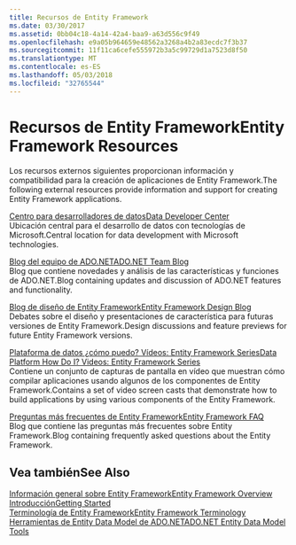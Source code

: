 ```yaml
---
title: Recursos de Entity Framework
ms.date: 03/30/2017
ms.assetid: 0bb04c18-4a14-42a4-baa9-a63d556c9f49
ms.openlocfilehash: e9a05b964659e48562a3268a4b2a83ecdc7f3b37
ms.sourcegitcommit: 11f11ca6cefe555972b3a5c99729d1a7523d8f50
ms.translationtype: MT
ms.contentlocale: es-ES
ms.lasthandoff: 05/03/2018
ms.locfileid: "32765544"
---
```

# <a name="entity-framework-resources"></a><span data-ttu-id="f2a96-102">Recursos de Entity Framework</span><span class="sxs-lookup"><span data-stu-id="f2a96-102">Entity Framework Resources</span></span>
<span data-ttu-id="f2a96-103">Los recursos externos siguientes proporcionan información y compatibilidad para la creación de aplicaciones de Entity Framework.</span><span class="sxs-lookup"><span data-stu-id="f2a96-103">The following external resources provide information and support for creating Entity Framework applications.</span></span>  
  
 [<span data-ttu-id="f2a96-104">Centro para desarrolladores de datos</span><span class="sxs-lookup"><span data-stu-id="f2a96-104">Data Developer Center</span></span>](http://go.microsoft.com/fwlink/?LinkId=213876)  
 <span data-ttu-id="f2a96-105">Ubicación central para el desarrollo de datos con tecnologías de Microsoft.</span><span class="sxs-lookup"><span data-stu-id="f2a96-105">Central location for data development with Microsoft technologies.</span></span>  
  
 [<span data-ttu-id="f2a96-106">Blog del equipo de ADO.NET</span><span class="sxs-lookup"><span data-stu-id="f2a96-106">ADO.NET Team Blog</span></span>](http://go.microsoft.com/fwlink/?LinkId=91905)  
 <span data-ttu-id="f2a96-107">Blog que contiene novedades y análisis de las características y funciones de ADO.NET.</span><span class="sxs-lookup"><span data-stu-id="f2a96-107">Blog containing updates and discussion of ADO.NET features and functionality.</span></span>  
  
 [<span data-ttu-id="f2a96-108">Blog de diseño de Entity Framework</span><span class="sxs-lookup"><span data-stu-id="f2a96-108">Entity Framework Design Blog</span></span>](http://go.microsoft.com/fwlink/?LinkId=186888)  
 <span data-ttu-id="f2a96-109">Debates sobre el diseño y presentaciones de característica para futuras versiones de Entity Framework.</span><span class="sxs-lookup"><span data-stu-id="f2a96-109">Design discussions and feature previews for future Entity Framework versions.</span></span>  
  
 [<span data-ttu-id="f2a96-110">Plataforma de datos ¿cómo puedo? Vídeos: Entity Framework Series</span><span class="sxs-lookup"><span data-stu-id="f2a96-110">Data Platform How Do I? Videos: Entity Framework Series</span></span>](http://go.microsoft.com/fwlink/?LinkId=124600)  
 <span data-ttu-id="f2a96-111">Contiene un conjunto de capturas de pantalla en vídeo que muestran cómo compilar aplicaciones usando algunos de los componentes de Entity Framework.</span><span class="sxs-lookup"><span data-stu-id="f2a96-111">Contains a set of video screen casts that demonstrate how to build applications by using various components of the Entity Framework.</span></span>  
  
 [<span data-ttu-id="f2a96-112">Preguntas más frecuentes de Entity Framework</span><span class="sxs-lookup"><span data-stu-id="f2a96-112">Entity Framework FAQ</span></span>](http://go.microsoft.com/fwlink/?LinkID=213877)  
 <span data-ttu-id="f2a96-113">Blog que contiene las preguntas más frecuentes sobre Entity Framework.</span><span class="sxs-lookup"><span data-stu-id="f2a96-113">Blog containing frequently asked questions about the Entity Framework.</span></span>  
  
## <a name="see-also"></a><span data-ttu-id="f2a96-114">Vea también</span><span class="sxs-lookup"><span data-stu-id="f2a96-114">See Also</span></span>  
 [<span data-ttu-id="f2a96-115">Información general sobre Entity Framework</span><span class="sxs-lookup"><span data-stu-id="f2a96-115">Entity Framework Overview</span></span>](../../../../../docs/framework/data/adonet/ef/overview.md)  
 [<span data-ttu-id="f2a96-116">Introducción</span><span class="sxs-lookup"><span data-stu-id="f2a96-116">Getting Started</span></span>](../../../../../docs/framework/data/adonet/ef/getting-started.md)  
 [<span data-ttu-id="f2a96-117">Terminología de Entity Framework</span><span class="sxs-lookup"><span data-stu-id="f2a96-117">Entity Framework Terminology</span></span>](../../../../../docs/framework/data/adonet/ef/terminology.md)  
 [<span data-ttu-id="f2a96-118">Herramientas de Entity Data Model de ADO.NET</span><span class="sxs-lookup"><span data-stu-id="f2a96-118">ADO.NET Entity Data Model  Tools</span></span>](http://msdn.microsoft.com/library/91076853-0881-421b-837a-f582f36be527)
